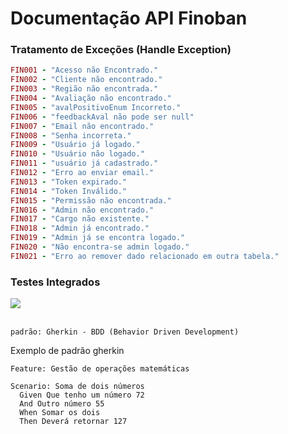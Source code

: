 <h1>Documentação API Finoban</h1>

### Tratamento de Exceções (Handle Exception)

```ruby
FIN001 - "Acesso não Encontrado."
FIN002 - "Cliente não encontrado."
FIN003 - "Região não encontrada."
FIN004 - "Avaliação não encontrado."
FIN005 - "avalPositivoEnum Incorreto."
FIN006 - "feedbackAval não pode ser null"
FIN007 - "Email não encontrado."
FIN008 - "Senha incorreta."
FIN009 - "Usuário já logado."
FIN010 - "Usuário não logado."
FIN011 - "usuário já cadastrado."
FIN012 - "Erro ao enviar email."
FIN013 - "Token expirado."
FIN014 - "Token Inválido."
FIN015 - "Permissão não encontrada."
FIN016 - "Admin não encontrado."
FIN017 - "Cargo não existente."
FIN018 - "Admin já encontrado."
FIN019 - "Admin já se encontra logado."
FIN020 - "Não encontra-se admin logado."
FIN021 - "Erro ao remover dado relacionado em outra tabela."
```

### Testes Integrados
<img src="https://img.shields.io/static/v1?label=Testes Integrados&message=CUCUMBER&color=blue&style=for-the-badge&logo=CUCUMBER"/>

<br>
<br>

```
padrão: Gherkin - BDD (Behavior Driven Development)
```

Exemplo de padrão gherkin
```feature
Feature: Gestão de operações matemáticas

Scenario: Soma de dois números
  Given Que tenho um número 72
  And Outro número 55
  When Somar os dois
  Then Deverá retornar 127
```